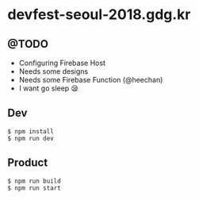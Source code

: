 # devfest-seoul-2018.gdg.kr
## @TODO
* Configuring Firebase Host
* Needs some designs
* Needs some Firebase Function (@heechan)
* I want go sleep 😪

## Dev
```
$ npm install
$ npm run dev
```

## Product
```
$ npm run build
$ npm run start
```
